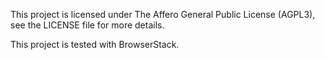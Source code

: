 This project is licensed under The Affero General Public License (AGPL3), see the LICENSE file for more details.

This project is tested with BrowserStack.